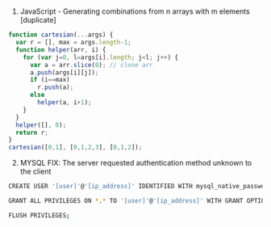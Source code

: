 # 

1. JavaScript - Generating combinations from n arrays with m elements [duplicate]

```js
function cartesian(...args) {
  var r = [], max = args.length-1;
  function helper(arr, i) {
    for (var j=0, l=args[i].length; j<l; j++) {
      var a = arr.slice(0); // clone arr
      a.push(args[i][j]);
      if (i==max)
        r.push(a);
      else
        helper(a, i+1);
    }
  }
  helper([], 0);
  return r;
}
cartesian([0,1], [0,1,2,3], [0,1,2]);
```

2. MYSQL FIX: The server requested authentication method unknown to the client

```sh
CREATE USER '[user]'@'[ip_address]' IDENTIFIED WITH mysql_native_password BY 'your_password';

GRANT ALL PRIVILEGES ON *.* TO '[user]'@'[ip_address]' WITH GRANT OPTION;

FLUSH PRIVILEGES;
```
